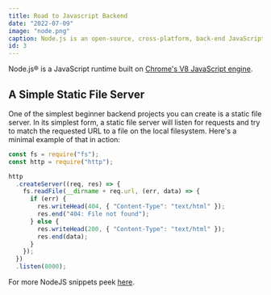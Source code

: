 ```yaml
---
title: Road to Javascript Backend
date: "2022-07-09"
image: "node.png"
caption: Node.js is an open-source, cross-platform, back-end JavaScript runtime environment that runs on the V8 engine outside a web browser.
id: 3
---
```


Node.js® is a JavaScript runtime built on [Chrome's V8 JavaScript engine](https://v8.dev/).

## A Simple Static File Server

One of the simplest beginner backend projects you can create is a static file server. In its simplest form, a static file server will listen for requests and try to match the requested URL to a file on the local filesystem. Here's a minimal example of that in action:

```js
const fs = require("fs");
const http = require("http");

http
  .createServer((req, res) => {
    fs.readFile(__dirname + req.url, (err, data) => {
      if (err) {
        res.writeHead(404, { "Content-Type": "text/html" });
        res.end("404: File not found");
      } else {
        res.writeHead(200, { "Content-Type": "text/html" });
        res.end(data);
      }
    });
  })
  .listen(8000);
```

For more NodeJS snippets peek [here](https://www.30secondsofcode.org/).
